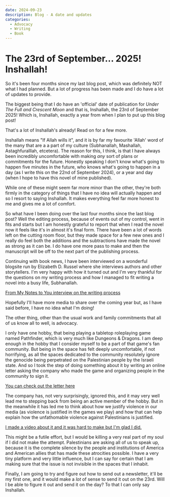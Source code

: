 ```yaml
---
date: 2024-09-23
description: Blog - A date and updates
categories:
  - Advocacy
  - Writing
  - Book
---
```


# The 23rd of September... 2025! Inshallah!

So it's been four months since my last blog post, which was definitely NOT what I had planned. But a lot of progress has been made and I do have a lot of updates to provide.

The biggest being that I do have an 'official' date of publication for *Under The Full and Crescent Moon* and that is, Inshallah, the 23rd of September 2025! Which is, Inshallah, exactly a year from when I plan to put up this blog post!

That's a lot of Inshallah's already! Read on for a few more.

<!-- more -->

Inshallah means "If Allah wills it", and it is by far my favourite 'Allah' word of the many that are a a part of my culture (Subhanallah, Mashallah, Astaghfuralllah, etcetera). The reason for this, I think, is that I have always been incredibly uncomfortable with making *any* sort of plans or commitments for the future. Honestly speaking I don't know what's going to happen five minutes in the future, who knows what's going to happen in a day (as I write this on the 22nd of September 2024), or a year and day (when I hope to have this novel of mine published).

While one of these might seem far more minor than the other, they're both firmly in the category of things that I have no idea will actually happen and so I resort to saying Inshallah. It makes everything feel far more honest to me and gives me a lot of comfort.

So what have I been doing over the last four months since the last blog post? Well the editing process, because of events out of my control, went in fits and starts but I am honestly grateful to report that when I read the novel now it feels like it's in almost it's final form. There have been a lot of words left on the cutting room floor, but they made space for a few new ones and I really do feel both the additions and the subtractions have made the novel as strong as it can be. I do have one more pass to make and then the manuscript will be off to the next part of the publishing process.

Continuing with book news, I have been interviewed on a wonderful blogsite run by Elizabeth D. Russel where she interviews authors and other storytellers. I'm very happy with how it turned out and I'm very thankful for the questions on my writing process and how I managed to fit writing a novel into a busy life, Subhanallah.

[From My Notes to You interview on the writing process](https://frommynotestoyou.com/2024/08/28/balancing-writing-and-daily-life-insights-from-aamir-anwar-a-canadian-novelist/)

Hopefully I'll have more media to share over the coming year but, as I have said before, I have no idea what I'm doing!

The other thing, other than the usual work and family commitments that all of us know all to well, is advocacy.

I only have one hobby, that being playing a tabletop roleplaying game named Pathfinder, which is very much like Dungeons & Dragons. I am deep enough in the hobby that I consider myself to be a part of that game's fan community. But being in the space has felt deeply uncomfortable, if not horrifying, as all the spaces dedicated to the community resolutely ignore the genocide being perpetrated on the Palestinian people by the Israeli state. And so I took the step of doing something about it by writing an online letter asking the company who made the game and organizing people in the community to sign it.

[You can check out the letter here](https://www.rascal.news/paizo-fans-call-on-paizo-and-united-paizo-workers-to-speak-for-justice-for-the-palestinian-people/) 

The company has, not very surprisingly, ignored this, and it may very well lead me to stepping back from being an active member of the hobby. But in the meanwhile it has led me to think about how we justify violence in our media (as violence is justified in the games we play) and how that can help explain how the unfathomable violence against Palestinians is justified.

[I made a video about it and it was hard to make but I'm glad I did.](https://youtu.be/fosYGlR6mcg)

This might be a futile effort, but I would be killing a very real part of my soul if I did not make the attempt. Palestinians are asking all of us to speak up, because it is the complete silence by the people and institutions of America and American allies that has made these atrocities possible. I have a very tiny platform and very little influence, but I can say for certain that I am making sure that the issue is not invisible in the spaces that I inhabit.

Finally, I am going to try and figure out how to send out a newsletter, it'll be my first one, and it would make a *lot* of sense to send it out on the 23rd. Will I be able to figure it out and send it on the day? To that I can only say Inshallah.
